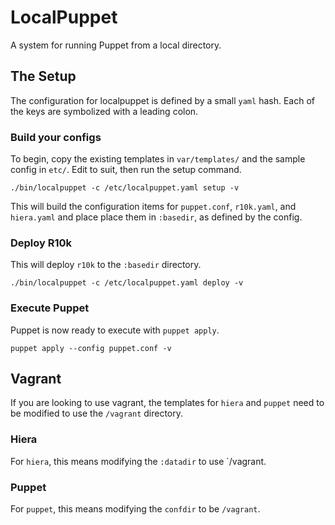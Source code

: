 LocalPuppet
===

A system for running Puppet from a local directory.

## The Setup

The configuration for localpuppet is defined by a small `yaml` hash.  Each of
the keys are symbolized with a leading colon.

### Build your configs

To begin, copy the existing templates in `var/templates/` and the sample config
in `etc/`.  Edit to suit, then run the setup command.

```
./bin/localpuppet -c /etc/localpuppet.yaml setup -v
```

This will build the configuration items for `puppet.conf`, `r10k.yaml`, and
`hiera.yaml` and place place them in `:basedir`, as defined by the config.

### Deploy R10k

This will deploy `r10k` to the `:basedir` directory.

```
./bin/localpuppet -c /etc/localpuppet.yaml deploy -v
```

### Execute Puppet

Puppet is now ready to execute with `puppet apply`.

```
puppet apply --config puppet.conf -v
```

## Vagrant

If you are looking to use vagrant, the templates for `hiera` and `puppet` need to be modified to use the `/vagrant` directory.

### Hiera

For `hiera`, this means modifying the `:datadir` to use `/vagrant.

### Puppet

For `puppet`, this means modifying the `confdir` to be `/vagrant`.


